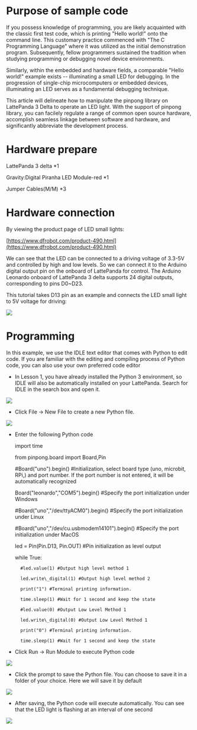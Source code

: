 # Purpose of sample code

If you possess knowledge of programming, you are likely acquainted with the classic first test code, which is printing "Hello world!" onto the command line. This customary practice commenced with "The C Programming Language" where it was utilized as the initial demonstration program. Subsequently, fellow programmers sustained the tradition when studying programming or debugging novel device environments.

Similarly, within the embedded and hardware fields, a comparable "Hello world!" example exists -- illuminating a small LED for debugging. In the progression of single-chip microcomputers or embedded devices, illuminating an LED serves as a fundamental debugging technique.

This article will delineate how to manipulate the pinpong library on LattePanda 3 Delta to operate an LED light. With the support of pinpong library, you can facilely regulate a range of common open source hardware, accomplish seamless linkage between software and hardware, and significantly abbreviate the development process.


# Hardware prepare

LattePanda 3 delta \*1

Gravity:Digital Piranha LED Module-red \*1

Jumper Cables(M/M) \*3


# Hardware connection

By viewing the product page of LED small lights:

[https://www.dfrobot.com/product-490.html](https://www.dfrobot.com/product-490.html)

We can see that the LED can be connected to a driving voltage of 3.3-5V and controlled by high and low levels. So we can connect it to the Arduino digital output pin on the onboard of LattePanda for control. The Arduino Leonardo onboard of LattePanda 3 delta supports 24 digital outputs, corresponding to pins D0~D23.

This tutorial takes D13 pin as an example and connects the LED small light to 5V voltage for driving:

![](https://img.dfrobot.com.cn/wiki/62b2fb5caa613609f271523c/2d4e9bcfbe9360c0ca0b418d4fe3b561.png)


# Programming

In this example, we use the IDLE text editor that comes with Python to edit code. If you are familiar with the editing and compiling process of Python code, you can also use your own preferred code editor

-  In Lesson 1, you have already installed the Python 3 environment, so IDLE will also be automatically installed on your LattePanda. Search for IDLE in the search box and open it.

![](https://img.dfrobot.com.cn/wiki/62b2fb5caa613609f271523c/400fa704ad90f7260e661e3e2d19ba4e.png)



-  Click File -\> New File to create a new Python file.

![](https://img.dfrobot.com.cn/wiki/62b2fb5caa613609f271523c/ca8723777c8f613b7d84370a692791bd.png)



- Enter the following Python code

   	import time
   	
   	from pinpong.board import Board,Pin
   	
   	#Board("uno").begin() #Initialization, select board type (uno, microbit, RPi,) and port number. If the port number is not entered, it will be automatically recognized
   	
   	Board("leonardo","COM5").begin() #Specify the port initialization under Windows
   	
   	#Board("uno","/dev/ttyACM0").begin() #Specify the port initialization under Linux
   	
   	#Board("uno","/dev/cu.usbmodem14101").begin() #Specify the port initialization under MacOS
   	
   	led = Pin(Pin.D13, Pin.OUT) #Pin initialization as level output
   	
   	while True:
   	
   		#led.value(1) #Output high level method 1
   	
   		led.write\_digital(1) #Output high level method 2
   	
   		print("1") #Terminal printing information.
   	
   		time.sleep(1) #Wait for 1 second and keep the state
   	
   		#led.value(0) #Output Low Level Method 1
   	
   		led.write\_digital(0) #Output Low Level Method 1
   	
   		print("0") #Terminal printing information.
   	
   		time.sleep(1) #Wait for 1 second and keep the state

   

-  Click Run -\> Run Module to execute Python code

![](https://img.dfrobot.com.cn/wiki/62b2fb5caa613609f271523c/96b2b8742de55e3c285cb66565ca681e.png)



-  Click the prompt to save the Python file. You can choose to save it in a folder of your choice. Here we will save it by default

![](https://img.dfrobot.com.cn/wiki/62b2fb5caa613609f271523c/ffad33ec87f88a2022dd44c9b2fff4a2.png)



-  After saving, the Python code will execute automatically. You can see that the LED light is flashing at an interval of one second

![](https://img.dfrobot.com.cn/wiki/62b2fb5caa613609f271523c/773cc04d66d0345b57bd686f0a941c5e.png)